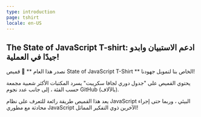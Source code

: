 ```yaml
---
type: introduction
page: tshirt
locale: en-US
---
```


## The State of JavaScript T-shirt: ادعم الاستبيان وابدو جيدًا في العملية!

نصدر هذا العام ** 👕 قميص State of JavaScript T-Shirt ** الخاص بنا لتمويل جهودنا!

يحتوي القميص على "جدول دوري لجافا سكريبت" يسرد المكتبات الأكثر شعبية مجمعة حسب الفئة ، إلى جانب عدد نجوم GitHub (بالآلاف).

يعد هذا القميص طريقة رائعة للتعرف على نظام JavaScript البيئي ، وربما حتى إجراء محادثة مع مطوري JavaScript الآخرين ذوي التفكير المماثل!